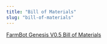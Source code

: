 ```yaml
---
title: "Bill of Materials"
slug: "bill-of-materials"
---
```



[FarmBot Genesis V0.5 Bill of Materials](https://docs.google.com/spreadsheets/d/1iO7t3bxonJ4nnvktLIJ4d4jvoCzWeY-phxkA6bLVHD8/pubhtml?widget=true&headers=false)

